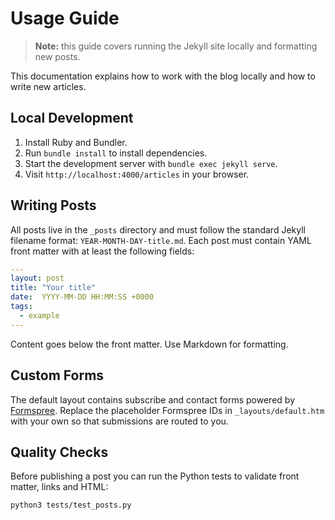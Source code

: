 # Usage Guide

> **Note:** this guide covers running the Jekyll site locally and formatting new posts.

This documentation explains how to work with the blog locally and how to write new articles.

## Local Development

1. Install Ruby and Bundler.
2. Run `bundle install` to install dependencies.
3. Start the development server with `bundle exec jekyll serve`.
4. Visit `http://localhost:4000/articles` in your browser.

## Writing Posts

All posts live in the `_posts` directory and must follow the standard Jekyll filename format: `YEAR-MONTH-DAY-title.md`.
Each post must contain YAML front matter with at least the following fields:

```yaml
---
layout: post
title: "Your title"
date:  YYYY-MM-DD HH:MM:SS +0000
tags:
  - example
---
```

Content goes below the front matter. Use Markdown for formatting.

## Custom Forms

The default layout contains subscribe and contact forms powered by [Formspree](https://formspree.io/). Replace the placeholder Formspree IDs in `_layouts/default.htm` with your own so that submissions are routed to you.

## Quality Checks

Before publishing a post you can run the Python tests to validate front matter,
links and HTML:

```bash
python3 tests/test_posts.py
```

